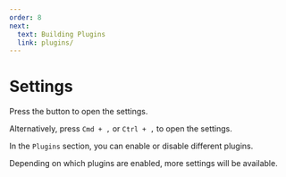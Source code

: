 ```yaml
---
order: 8
next: 
  text: Building Plugins
  link: plugins/
---
```


# Settings

Press the <HopeIcon icon="gear" /> button to open the settings.

Alternatively, press `Cmd + ,` or `Ctrl + ,` to open the settings.

In the `Plugins` section, you can enable or disable different plugins.

Depending on which plugins are enabled, more settings will be available.